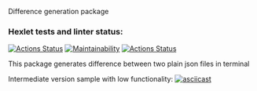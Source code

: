 Difference generation package
### Hexlet tests and linter status:
[![Actions Status](https://github.com/vyachka1001/php-project-lvl2/workflows/hexlet-check/badge.svg)](https://github.com/vyachka1001/php-project-lvl2/actions)
[![Maintainability](https://api.codeclimate.com/v1/badges/a99a88d28ad37a79dbf6/maintainability)](https://codeclimate.com/github/codeclimate/codeclimate/maintainability)
[![Actions Status](https://github.com/vyachka1001/php-project-lvl2/workflows/lint-check/badge.svg)](https://github.com/vyachka1001/php-project-lvl2/actions)

This package generates difference between two plain json files in terminal

Intermediate version sample with low functionality: 
[![asciicast](https://asciinema.org/a/3AsGFDOAegGizwJT1sWHt8Yp6.svg)](https://asciinema.org/a/3AsGFDOAegGizwJT1sWHt8Yp6)
